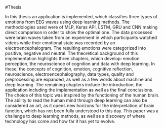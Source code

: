 #Thesis

In this thesis an application is implemented, which classifies three types of emotions from EEG waves using deep learning methods. 
The methodologies used were of MLP, Keras API, LSTM, GRU and CNN making direct comparison in order to show the optimal one. The data 
processed were brain waves taken from an experiment in which participants watched videos while their emotional state was recorded by 
an electroencephalogram. The resulting emotions were categorized into positive, negative and neutral. The theoretical background of 
this implementation highlights three chapters, which develop: emotion perception, the neuroscience of cognition and data with deep 
learning. In these, the concepts of cognition, emotion, cognitive reflection, neuroscience, electroencephalography, data types, quality 
and preprocessing are expanded, as well as a few words about machine and deep learning. The remaining chapters include the introduction, 
the application including the implementation as well as the final conclusions. The choice of this topic was inspired by the functioning 
of the human brain. The ability to read the human mind through deep learning can also be considered an art, as it opens new horizons for 
the interpretation of brain function, which has not been fully understood to this day. This paper was a challenge to deep learning methods,
as well as a discovery of where technology has come and how far it has yet to evolve.
